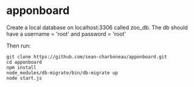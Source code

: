 # apponboard

Create a local database on localhost:3306 called zoo_db.  The db should have a username = 'root' and password = 'root'

Then run:

```
git clone https://github.com/sean-charboneau/apponboard.git
cd apponboard
npm install
node_modules/db-migrate/bin/db-migrate up
node start.js
```
